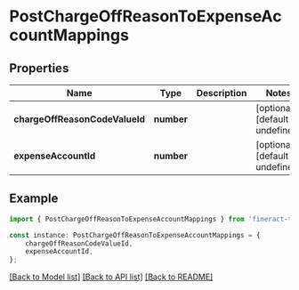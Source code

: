 # PostChargeOffReasonToExpenseAccountMappings


## Properties

Name | Type | Description | Notes
------------ | ------------- | ------------- | -------------
**chargeOffReasonCodeValueId** | **number** |  | [optional] [default to undefined]
**expenseAccountId** | **number** |  | [optional] [default to undefined]

## Example

```typescript
import { PostChargeOffReasonToExpenseAccountMappings } from 'fineract-typescript-client';

const instance: PostChargeOffReasonToExpenseAccountMappings = {
    chargeOffReasonCodeValueId,
    expenseAccountId,
};
```

[[Back to Model list]](../README.md#documentation-for-models) [[Back to API list]](../README.md#documentation-for-api-endpoints) [[Back to README]](../README.md)
